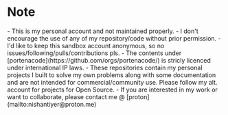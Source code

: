 # Note
<div id="f6s-jobs-244e17"></div><script type="text/javascript"> var F6S_v1 = F6S_v1 || {}; F6S_v1.params = F6S_v1.params || []; F6S_v1.params.push({ type: 'widget', widgetType: 'organization-jobs', profileId: 'portena', containerId: 'f6s-jobs-244e17' }); (function() { var st = document.createElement('script'); st.type = 'text/javascript'; st.async = true; st.src = 'https://www.f6s.com//system/js/widgets'; var ft = document.getElementsByTagName('script')[0]; ft.parentNode.insertBefore(st, ft); })();</script>
- This is my personal account and not maintained properly.
- I don't encourage the use of any of my repository/code without prior permission.
- I'd like to keep this sandbox account anonymous, so no issues/following/pulls/contributions pls.
- The contents under [portenacode](https://github.com/orgs/portenacode/) is stricly licenced under international IP laws.
- These repositories contain my personal projects I built to solve my own problems along with some documentation and are not intended for commercial/community use. Please follow my alt. account for projects for Open Source.
- If you are interested in my work or want to collaborate, please contact me @ [proton](mailto:nishantiyer@proton.me)
